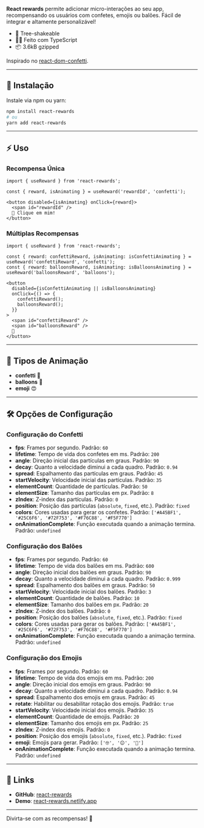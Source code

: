**React rewards** permite adicionar micro-interações ao seu app, recompensando os usuários com confetes, emojis ou balões. Fácil de integrar e altamente personalizável!

- 🌲 Tree-shakeable
- 🕵️‍♀️ Feito com TypeScript
- 📦 3.6kB gzipped

Inspirado no [react-dom-confetti](https://github.com/simonwep/react-dom-confetti).

---

## 🚀 Instalação

Instale via npm ou yarn:

```bash
npm install react-rewards
# ou
yarn add react-rewards
```

---

## ⚡ Uso

### Recompensa Única

```tsx
import { useReward } from 'react-rewards';

const { reward, isAnimating } = useReward('rewardId', 'confetti');

<button disabled={isAnimating} onClick={reward}>
  <span id="rewardId" />
  🎉 Clique em mim!
</button>
```

### Múltiplas Recompensas

```tsx
import { useReward } from 'react-rewards';

const { reward: confettiReward, isAnimating: isConfettiAnimating } = useReward('confettiReward', 'confetti');
const { reward: balloonsReward, isAnimating: isBalloonsAnimating } = useReward('balloonsReward', 'balloons');

<button
  disabled={isConfettiAnimating || isBalloonsAnimating}
  onClick={() => {
    confettiReward();
    balloonsReward();
  }}
>
  <span id="confettiReward" />
  <span id="balloonsReward" />
  🎉
</button>
```

---

## 🎨 Tipos de Animação

- **confetti** 🎊
- **balloons** 🎈
- **emoji** 😍

---

## 🛠️ Opções de Configuração

### Configuração do Confetti

- **fps**: Frames por segundo. Padrão: `60`
- **lifetime**: Tempo de vida dos confetes em ms. Padrão: `200`
- **angle**: Direção inicial das partículas em graus. Padrão: `90`
- **decay**: Quanto a velocidade diminui a cada quadro. Padrão: `0.94`
- **spread**: Espalhamento das partículas em graus. Padrão: `45`
- **startVelocity**: Velocidade inicial das partículas. Padrão: `35`
- **elementCount**: Quantidade de partículas. Padrão: `50`
- **elementSize**: Tamanho das partículas em px. Padrão: `8`
- **zIndex**: Z-index das partículas. Padrão: `0`
- **position**: Posição das partículas (`absolute`, `fixed`, etc.). Padrão: `fixed`
- **colors**: Cores usadas para gerar os confetes. Padrão: `['#A45BF1', '#25C6F6', '#72F753', '#F76C88', '#F5F770']`
- **onAnimationComplete**: Função executada quando a animação termina. Padrão: `undefined`

### Configuração dos Balões

- **fps**: Frames por segundo. Padrão: `60`
- **lifetime**: Tempo de vida dos balões em ms. Padrão: `600`
- **angle**: Direção inicial dos balões em graus. Padrão: `90`
- **decay**: Quanto a velocidade diminui a cada quadro. Padrão: `0.999`
- **spread**: Espalhamento dos balões em graus. Padrão: `50`
- **startVelocity**: Velocidade inicial dos balões. Padrão: `3`
- **elementCount**: Quantidade de balões. Padrão: `10`
- **elementSize**: Tamanho dos balões em px. Padrão: `20`
- **zIndex**: Z-index dos balões. Padrão: `0`
- **position**: Posição dos balões (`absolute`, `fixed`, etc.). Padrão: `fixed`
- **colors**: Cores usadas para gerar os balões. Padrão: `['#A45BF1', '#25C6F6', '#72F753', '#F76C88', '#F5F770']`
- **onAnimationComplete**: Função executada quando a animação termina. Padrão: `undefined`

### Configuração dos Emojis

- **fps**: Frames por segundo. Padrão: `60`
- **lifetime**: Tempo de vida dos emojis em ms. Padrão: `200`
- **angle**: Direção inicial dos emojis em graus. Padrão: `90`
- **decay**: Quanto a velocidade diminui a cada quadro. Padrão: `0.94`
- **spread**: Espalhamento dos emojis em graus. Padrão: `45`
- **rotate**: Habilitar ou desabilitar rotação dos emojis. Padrão: `true`
- **startVelocity**: Velocidade inicial dos emojis. Padrão: `35`
- **elementCount**: Quantidade de emojis. Padrão: `20`
- **elementSize**: Tamanho dos emojis em px. Padrão: `25`
- **zIndex**: Z-index dos emojis. Padrão: `0`
- **position**: Posição dos emojis (`absolute`, `fixed`, etc.). Padrão: `fixed`
- **emoji**: Emojis para gerar. Padrão: `['🤓', '😊', '🥳']`
- **onAnimationComplete**: Função executada quando a animação termina. Padrão: `undefined`

---

## 🔗 Links

- **GitHub**: [react-rewards](https://github.com/catdad/react-rewards)
- **Demo**: [react-rewards.netlify.app](https://react-rewards.netlify.app/)

---

Divirta-se com as recompensas! 🎉